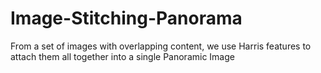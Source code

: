 # Image-Stitching-Panorama
From a set of images with overlapping content, we use Harris features to attach them all together into a single Panoramic Image
